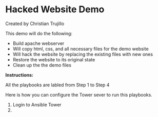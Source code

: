 <h1>Hacked Website Demo</h1> 

Created by Christian Trujillo  

This demo will do the following:
 - Build apache webserver
 - Will copy html, css, and all necessary files for the demo website
 - Will hack the website by replacing the existing files with new ones
 - Restore the website to its original state
 - Clean up the the demo files


<b>Instructions:</b>

All the playbooks are labled from Step 1 to Step 4

Here is how you can configure the Tower sever to run this playbooks. 

1. Login to Ansible Tower
2. 

